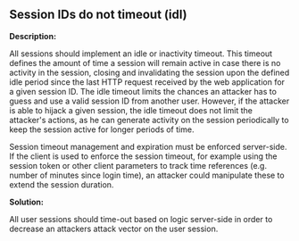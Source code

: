 Session IDs do not timeout (idl)
-------

**Description:**

All sessions should implement an idle or inactivity timeout.
This timeout defines the amount of time a session will remain active in case there is no
activity in the session, closing and invalidating the session upon the defined idle period
since the last HTTP request received by the web application for a given session ID.
The idle timeout limits the chances an attacker has to guess and use a valid session ID
from another user. However, if the attacker is able to hijack a given session,
the idle timeout does not limit the attacker's actions, as he can generate activity on
the session periodically to keep the session active for longer periods of time.

Session timeout management and expiration must be enforced server-side. If the client is
used to enforce the session timeout, for example using the session token or other client
parameters to track time references (e.g. number of minutes since login time), an attacker
could manipulate these to extend the session duration.


**Solution:**

All user sessions should time-out based on logic server-side in order to decrease an
attackers attack vector on the user session.
